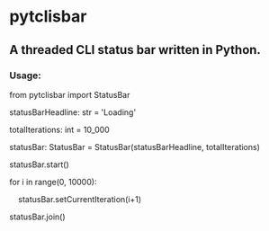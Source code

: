# pytclisbar
## A threaded CLI status bar written in Python.
### Usage:

from pytclisbar import StatusBar

statusBarHeadline: str = 'Loading'



totalIterations: int = 10_000



statusBar: StatusBar = StatusBar(statusBarHeadline, totalIterations)


statusBar.start()


for i in range(0, 10000):


&nbsp;&nbsp;&nbsp;&nbsp;statusBar.setCurrentIteration(i+1)



statusBar.join()

